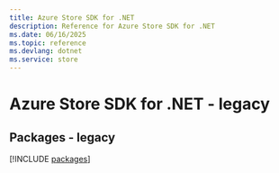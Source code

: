 ```yaml
---
title: Azure Store SDK for .NET
description: Reference for Azure Store SDK for .NET
ms.date: 06/16/2025
ms.topic: reference
ms.devlang: dotnet
ms.service: store
---
```

# Azure Store SDK for .NET - legacy
## Packages - legacy
[!INCLUDE [packages](store-index.md)]